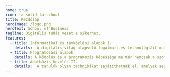 ```yaml
---
home: true
icon: fa-solid fa-school
title: Kezdőlap
heroImage: /logo.png
heroText: School of Business
tagline: Digitális tudás vezet a sikerhez.
features:
  - title: Informatikai és távközlési alapok I.
    details:  A digitális világ alapvető fogalmait és technológiáit mutatja be. A tanulók itt megismerhetik az informatika alapjait, a számítógépek működését, valamint a távközlési rendszerek alapelveit, ami elengedhetetlen az informatikusok és hálózati szakemberek számára a szakmai pályafutásuk során.
  - title: Programozási alapok
    details: A kódolás és a programozás képessége ma már nemcsak a szoftverfejlesztők számára nélkülözhetetlen, az összes egyéb területen dolgozó informatikus és távközlési szakember számára elengedhetetlen.
  - title: Adatbázis-kezelés II.
    details:  A tanulók olyan technikákat sajátíthatnak el, amelyek segítségével hatékonyan tervezhetnek, implementálhatnak és karbantarthatnak komplex adatbázisrendszereket, ezáltal hozzájárulva az informatikai projektek sikeréhez és az adatok hatékony kezeléséhez.
---
```

